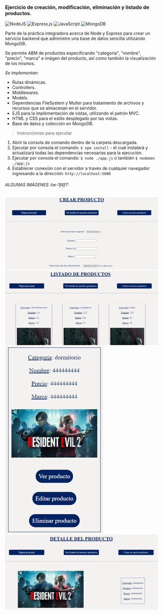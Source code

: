 ### Ejercicio de creación, modificación, eliminación y listado de productos. 

![NodeJS](https://img.shields.io/badge/node.js-%2343853D.svg?style=for-the-badge&logo=node.js&logoColor=white) ![Express.js](https://img.shields.io/badge/express.js-%23404d59.svg?style=for-the-badge&logo=express&logoColor=%2361DAFB)
![JavaScript](https://img.shields.io/badge/javascript-%23323330.svg?style=for-the-badge&logo=javascript&logoColor=%23F7DF1E)
![MongoDB](https://img.shields.io/badge/MongoDB-%234ea94b.svg?style=for-the-badge&logo=mongodb&logoColor=white)

Parte de la práctica integradora acerca de Node y Express para crear un servicio backend que administre una base de datos sencilla utilizando MongoDB.

Se permite ABM de productos especificando "categoría", "nombre", "precio", "marca" e imágen del producto, así como también la visualización de los mismos.

*Se implementan:*
- Rutas dinámicas.
- Controllers.
- Middlewares.
- Models.
- Dependencias FileSystem y Multer para tratamiento de archivos y recursos que se almacenan en el servidor.
- EJS para la implementación de vistas, utilizando el patrón MVC.
- HTML y CSS para el estilo desplegado por las vistas.
- Base de datos y colección en MongoDB.

> Instrucciones para ejecutar

1) Abrir la consola de comando dentro de la carpeta descargada.
2) Ejecutar por consola el comando: 
`$ npm install` - 
 el cual instalará y actualizará todas las dependencias necesarias para la ejecución.
3) Ejecutar por consola el comando: `$ node ./app.js` o también `$ nodemon ./app.js`
4) Establecer conexión con el servidor a través de cualquier navegador ingresando a la dirección: `http://localhost:5000`

###### ALGUNAS IMÁGENES :tw-1f4f7:

![imágen formulario de creación de producto.](https://raw.githubusercontent.com/LLanzieri/ejercicio_express_Productos/master/assets/crearProducto.png)
![imágen listado de productos guardados en la base de datos](https://raw.githubusercontent.com/LLanzieri/ejercicio_express_Productos/master/assets/listado.png)
![imágen de como se ve un producto en el listado](https://raw.githubusercontent.com/LLanzieri/ejercicio_express_Productos/master/assets/producto1.png)
![imágen de como se ve el detalle de un producto seleccionado](https://raw.githubusercontent.com/LLanzieri/ejercicio_express_Productos/master/assets/detalle.png)